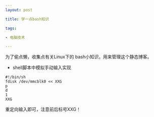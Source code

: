 ```yaml
---
layout: post

title: 学一点bash知识

tags: 

- 电脑技术

---
```


为了偷点懒，收集点有关Linux下的
bash小知识，用来管理这个静态博客。

- shell脚本中模拟手动输入实现

```
#!/bin/sh
fdisk /dev/mmcblk0 << XXG
p
d
1
XXG
```

重定向输入即可，注意前后标号XXG！
